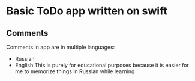 #  Basic ToDo app written on swift

## Comments
Comments in app are in multiple languages:
* Russian
* English
This is purely for educational purposes because it is easier for me to 
memorize things in Russian while learning
